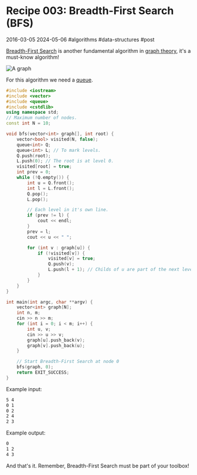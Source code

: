 # Recipe 003: Breadth-First Search (BFS)
2016-03-05 2024-05-06 #algorithms #data-structures #post

<a href="http://en.wikipedia.org/wiki/Breadth-first_search">Breadth-First Search</a> is another fundamental algorithm in <a href="http://en.wikipedia.org/wiki/Graph_theory" target="_blank">graph theory</a>, it's a must-know algorithm!

![A graph](/recipe-003-bfs/graph.svg)

<p>For this algorithm we need a <a href="http://en.wikipedia.org/wiki/Queue_%28abstract_data_type%29" target="_blank">queue</a>.</p>

```cpp
#include <iostream>
#include <vector>
#include <queue>
#include <cstdlib>
using namespace std;
// Maximum number of nodes.
const int N = 10;

void bfs(vector<int> graph[], int root) {
    vector<bool> visited(N, false);
    queue<int> Q;
    queue<int> L; // To mark levels.
    Q.push(root);
    L.push(0); // The root is at level 0.
    visited[root] = true;
    int prev = 0;
    while (!Q.empty()) {
        int u = Q.front();
        int l = L.front();
        Q.pop();
        L.pop();

        // Each level in it's own line.
        if (prev != l) {
            cout << endl;
        }
        prev = l;
        cout << u << " ";

        for (int v : graph[u]) {
            if (!visited[v]) {
                visited[v] = true;
                Q.push(v);
                L.push(l + 1); // Childs of u are part of the next level.
            }
        }
    }
}

int main(int argc, char **argv) {
    vector<int> graph[N];
    int n, m;
    cin >> n >> m;
    for (int i = 0; i < m; i++) {
        int u, v;
        cin >> u >> v;
        graph[u].push_back(v);
        graph[v].push_back(u);
    }

    // Start Breadth-First Search at node 0
    bfs(graph, 0);
    return EXIT_SUCCESS;
}
```

Example input:

```txt
5 4
0 1
0 2
2 4
2 3
```

Example output:

```txt
0
1 2
4 3
```

And that's it. Remember, Breadth-First Search must be part of your toolbox!
